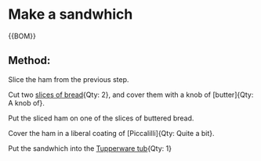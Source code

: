 

[Tupperware tub]:Parts/Tupperware.md "Qty: 1"
[slices of bread]:bread.md "Qty: ?"

# Make a sandwhich

{{BOM}}

## Method:

Slice the ham from the previous step.

Cut two [slices of bread]{Qty: 2}, and cover them with a knob of [butter]{Qty: A knob of}.

Put the sliced ham on one of the slices of buttered bread.

Cover the ham in a liberal coating of [Piccalilli]{Qty: Quite a bit}.

Put the sandwhich into the [Tupperware tub]{Qty: 1}


